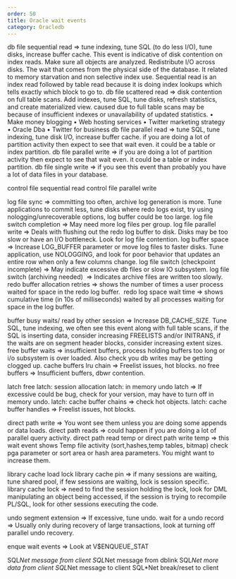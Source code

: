 ```yaml
---
order: 50
title: Oracle wait events
category: Oracledb
---
```


db file sequential read => tune indexing, tune SQL (to do less I/O), tune disks, increase buffer cache. This event is indicative of disk contention on index reads. Make sure all objects are analyzed. Redistribute I/O across disks. The wait that comes from the physical side of the database. It related to memory starvation and non selective index use. Sequential read is an index read followed by table read because it is doing index lookups which tells exactly which block to go to.
db file scattered read => disk contention on full table scans. Add indexes, tune SQL, tune disks, refresh statistics, and create materialized view. caused due to full table scans may be because of insufficient indexes or unavailability of updated statistics.
• Make money blogging
• Web hosting services
• Twitter marketing strategy
• Oracle Dba
• Twitter for business
db file parallel read => tune SQL, tune indexing, tune disk I/O, increase buffer cache. if you are doing a lot of partition activity then expect to see that wait even. it could be a table or index partition.
db file parallel write => if you are doing a lot of partition activity then expect to see that wait even. it could be a table or index partition.
db file single write => if you see this event than probably you have a lot of data files in your database.

control file sequential read
control file parallel write

log file sync => committing too often, archive log generation is more. Tune applications to commit less, tune disks where redo logs exist, try using nologging/unrecoverable options, log buffer could be too large.
log file switch completion => May need more log files per group.
log file parallel write => Deals with flushing out the redo log buffer to disk. Disks may be too slow or have an I/O bottleneck. Look for log file contention.
log buffer space => Increase LOG_BUFFER parameter or move log files to faster disks. Tune application, use NOLOGGING, and look for poor behavior that updates an entire row when only a few columns change.
log file switch (checkpoint incomplete) => May indicate excessive db files or slow IO subsystem.
log file switch (archiving needed)  => Indicates archive files are written too slowly.
redo buffer allocation retries => shows the number of times a user process waited for space in the redo log buffer. 
redo log space wait time => shows cumulative time (in 10s of milliseconds) waited by all processes waiting for space in the log buffer.

buffer busy waits/ read by other session => Increase DB_CACHE_SIZE. Tune SQL, tune indexing, we often see this event along with full table scans, if the SQL is inserting data, consider increasing FREELISTS and/or INITRANS, if the waits are on segment header blocks, consider increasing extent sizes.
free buffer waits => insufficient buffers, process holding buffers too long or i/o subsystem is over loaded. Also check you db writes may be getting clogged up.
cache buffers lru chain => Freelist issues, hot blocks.
no free buffers => Insufficient buffers, dbwr contention.

latch free
latch: session allocation
latch: in memory undo latch => If excessive could be bug, check for your version, may have to turn off in memory undo.
latch: cache buffer chains => check hot objects.
latch: cache buffer handles => Freelist issues, hot blocks.

direct path write => You wont see them unless you are doing some appends or data loads.
direct path reads => could happen if you are doing a lot of parallel query activity.
direct path read temp or direct path write temp => this wait event shows Temp file activity (sort,hashes,temp tables, bitmap) check pga parameter or sort area or hash area parameters. You might want to increase them.

library cache load lock
library cache pin => if many sessions are waiting, tune shared pool, if few sessions are waiting, lock is session specific.
library cache lock => need to find the session holding the lock, look for DML manipulating an object being accessed, if the session is trying to recompile PL/SQL, look for other sessions executing the code.

undo segment extension => If excessive, tune undo.
wait for a undo record => Usually only during recovery of large transactions, look at turning off parallel undo recovery.

enque wait events => Look at V$ENQUEUE_STAT

SQL*Net message from client
SQL*Net message from dblink
SQL*Net more data from client
SQL*Net message to client
SQL*Net break/reset to client
